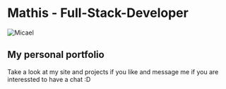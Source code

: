 # Mathis - Full-Stack-Developer
![Micael](https://i.ibb.co/fHPM38q/image.png)

## My personal portfolio
Take a look at my site and projects if you like and message me if you are interessted to have a chat :D

